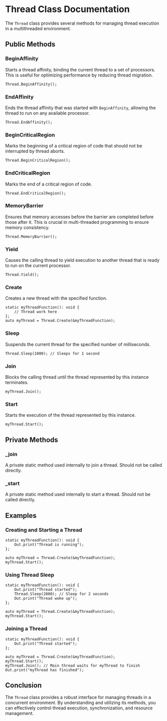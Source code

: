 # Thread Class Documentation

The `Thread` class provides several methods for managing thread execution in a multithreaded environment. 

## Public Methods

### BeginAffinity
Starts a thread affinity, binding the current thread to a set of processors. This is useful for optimizing performance by reducing thread migration.

```vein
Thread.BeginAffinity();
```

### EndAffinity
Ends the thread affinity that was started with `BeginAffinity`, allowing the thread to run on any available processor.

```vein
Thread.EndAffinity();
```

### BeginCriticalRegion
Marks the beginning of a critical region of code that should not be interrupted by thread aborts.

```vein
Thread.BeginCriticalRegion();
```

### EndCriticalRegion
Marks the end of a critical region of code.

```vein
Thread.EndCriticalRegion();
```

### MemoryBarrier
Ensures that memory accesses before the barrier are completed before those after it. This is crucial in multi-threaded programming to ensure memory consistency.

```vein
Thread.MemoryBarrier();
```

### Yield
Causes the calling thread to yield execution to another thread that is ready to run on the current processor.

```vein
Thread.Yield();
```

### Create
Creates a new thread with the specified function.

```vein
static myThreadFunction(): void {
    // Thread work here
};
auto myThread = Thread.Create(&myThreadFunction);
```

### Sleep
Suspends the current thread for the specified number of milliseconds.

```vein
Thread.Sleep(1000); // Sleeps for 1 second
```

### Join
Blocks the calling thread until the thread represented by this instance terminates.

```vein
myThread.Join();
```

### Start
Starts the execution of the thread represented by this instance.

```vein
myThread.Start();
```

## Private Methods

### _join
A private static method used internally to join a thread. Should not be called directly.

### _start
A private static method used internally to start a thread. Should not be called directly.

## Examples

### Creating and Starting a Thread

```vein
static myThreadFunction(): void {
    Out.print("Thread is running");
};

auto myThread = Thread.Create(&myThreadFunction);
myThread.Start();
```

### Using Thread Sleep

```vein
static myThreadFunction(): void {
    Out.print("Thread started");
    Thread.Sleep(2000); // Sleep for 2 seconds
    Out.print("Thread woke up");
};

auto myThread = Thread.Create(&myThreadFunction);
myThread.Start();
```

### Joining a Thread

```vein
static myThreadFunction(): void {
    Out.print("Thread started");
};

auto myThread = Thread.Create(&myThreadFunction);
myThread.Start();
myThread.Join(); // Main thread waits for myThread to finish
Out.print("myThread has finished");
```

## Conclusion

The `Thread` class provides a robust interface for managing threads in a concurrent environment. 
By understanding and utilizing its methods, you can effectively control thread execution, synchronization, and resource management.